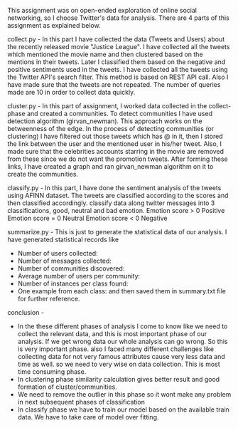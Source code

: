 This assignment was on open-ended exploration of online social networking, so I choose Twitter's data for analysis.
There are 4 parts of this assignment as explained below.


collect.py -
In this part I have collected the data (Tweets and Users) about the recently released movie "Justice League".
 I have collected all the tweets which mentioned the movie name and then clustered based on the mentions in their tweets.
  Later I classified them based on the negative and positive sentiments used in the tweets.
  I have collected all the tweets using the Twitter API's search filter. This method is based on REST API call.
  Also I have made sure that the tweets are not repeated. The number of queries made are 10 in order to collect data quickly.

cluster.py -
In this part of assignment, I worked  data collected in the collect-phase and created a communities. To detect communities I have used
 detection algorithm (girvan_newman). This approach works on the betweenness of the edge. In the process of detecting communities (or clustering)
 I have filtered out those tweets which has @ in it, then I stored the link between the user and the mentioned user in his/her tweet.
 Also, I made sure that the celebrities accounts starring in the movie are removed from these since we do not want the promotion tweets.
 After forming these links, I have created a graph and ran girvan_newman algorithm on it to create the communities.


classify.py -
In this part, I have done the sentiment analysis of the tweets using AFINN dataset.
The tweets are classified according to the scores and then classified accordingly.
classify data along twitter messages into 3 classifications, good, neutral and bad emotion.
Emotion score > 0  Positive
Emotion score = 0  Neutral
Emotion score < 0  Negative


summarize.py -
This is just to generate the statistical data of our analysis. I have generated statistical records like
  - Number of users collected:
  - Number of messages collected:
  - Number of communities discovered:
  - Average number of users per community:
  - Number of instances per class found:
  - One example from each class:
  and then saved them in summary.txt file for further reference.




  conclusion -
- In the these different phases of analysis I come to know like we need to collect the relevant data, and this is most important phase of our analysis.
  If we get wrong data our whole analysis can go wrong. So this is very important phase. also I faced many different challenges like collecting
  data for not very famous attributes cause very less data and time as well. so we need to very wise on data collection. This is most time consuming phase.
- In clustering phase similarity calculation gives better result and good formation of cluster/communities.
- We need to remove the outlier in this phase so it wont make any problem in next subsequent phases of classification
- In classify phase we have to train our model based on the available train data. We have to take care of model over fitting.
